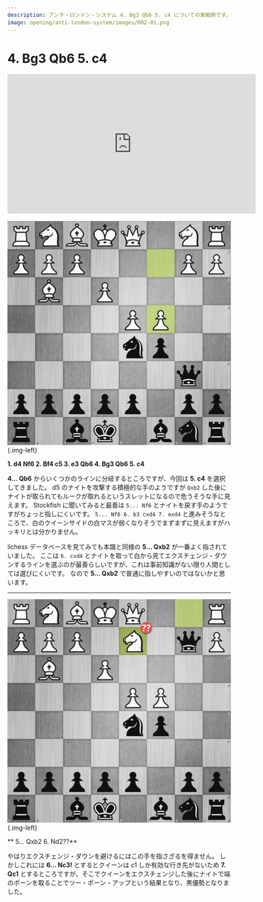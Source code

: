 ```yaml
---
description: アンチ・ロンドン・システム 4. Bg3 Qb6 5. c4 についての実戦例です。
image: opening/anti-london-system/images/002-01.png
---
```


# 4. Bg3 Qb6 5. c4

<div class="text-center">
<iframe width="560" height="315" src="https://www.youtube.com/embed/s9OUjeXzSCQ" title="YouTube video player" frameborder="0" allow="accelerometer; autoplay; clipboard-write; encrypted-media; gyroscope; picture-in-picture; web-share" allowfullscreen></iframe>
</div>

![](./images/002-01.png){.img-left}

**1. d4 Nf6 2. Bf4 c5 3. e3 Qb6 4. Bg3 Qb6 5. c4**

**4... Qb6** からいくつかのラインに分岐するところですが、今回は **5. c4** を選択してきました。
d5 のナイトを攻撃する積極的な手のようですが `Qxb2` した後にナイトが取られてもルークが取れるというスレットになるので危うそうな手に見えます。
Stockfish に聞いてみると最善は `5... Nf6` とナイトを戻す手のようですがちょっと指しにくいです。
`5... Nf6 6. b3 cxd4 7. exd4` と進みそうなところで、白のクイーンサイドの白マスが弱くなりそうでまずまずに見えますがハッキリとは分かりません。

lichess データベースを見てみても本譜と同様の **5... Qxb2** が一番よく指されていました。
ここは `6. cxd4` とナイトを取って白から見てエクスチェンジ・ダウンするラインを選ぶのが最善らしいですが、これは事前知識がない限り人間としては選びにくいです。
なので **5... Qxb2** で普通に指しやすいのではないかと思います。

---

![](./images/002-02.png){.img-left}

** 5... Qxb2 6. Nd2??**

やはりエクスチェンジ・ダウンを避けるにはこの手を指さざるを得ません。
しかしこれには **6... Nc3!** とするとクイーンは c1 しか有効な行き先がないため **7. Qc1**
とするところですが、そこでクイーンをエクスチェンジした後にナイトで端のポーンを取ることでツー・ポーン・アップという結果となり、黒優勢となりました。